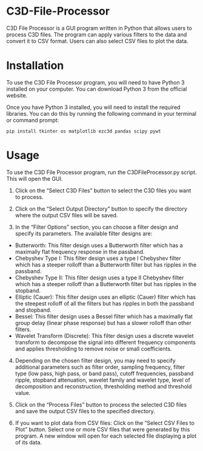 # C3D-File-Processor

C3D File Processor is a GUI program written in Python that allows users to process C3D files. The program can apply various filters to the data and convert it to CSV format. Users can also select CSV files to plot the data.

# Installation
To use the C3D File Processor program, you will need to have Python 3 installed on your computer. You can download Python 3 from the official website.

Once you have Python 3 installed, you will need to install the required libraries. You can do this by running the following command in your terminal or command prompt:

    pip install tkinter os matplotlib ezc3d pandas scipy pywt

# Usage

To use the C3D File Processor program, run the C3DFileProcessor.py script. This will open the GUI.

1. Click on the “Select C3D Files” button to select the C3D files you want to process.

2. Click on the “Select Output Directory” button to specify the directory where the output CSV files will be saved.

3. In the “Filter Options” section, you can choose a filter design and specify its parameters. The available filter designs are:
* Butterworth: This filter design uses a Butterworth filter which has a maximally flat frequency response in the passband.
* Chebyshev Type I: This filter design uses a type I Chebyshev filter which has a steeper rolloff than a Butterworth filter but has ripples in the passband.
* Chebyshev Type II: This filter design uses a type II Chebyshev filter which has a steeper rolloff than a Butterworth filter but has ripples in the stopband.
* Elliptic (Cauer): This filter design uses an elliptic (Cauer) filter which has the steepest rolloff of all the filters but has ripples in both the passband and stopband.
* Bessel: This filter design uses a Bessel filter which has a maximally flat group delay (linear phase response) but has a slower rolloff than other filters.
* Wavelet Transform (Discrete): This filter design uses a discrete wavelet transform to decompose the signal into different frequency components and applies thresholding to remove noise or small coefficients.

4. Depending on the chosen filter design, you may need to specify additional parameters such as filter order, sampling frequency, filter type (low pass, high pass, or band pass), cutoff frequencies, passband ripple, stopband attenuation, wavelet family and wavelet type, level of decomposition and reconstruction, thresholding method and threshold value.
 
5. Click on the “Process Files” button to process the selected C3D files and save the output CSV files to the specified directory.
 
6. If you want to plot data from CSV files:
Click on the “Select CSV Files to Plot” button.
Select one or more CSV files that were generated by this program.
A new window will open for each selected file displaying a plot of its data.
